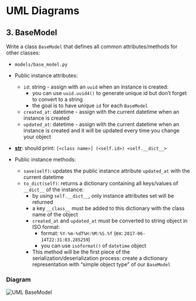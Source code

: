 # UML Diagrams

## 3. BaseModel

Write a class `BaseModel` that defines all common attributes/methods for other classes:

   - `models/base_model.py`
   - Public instance attributes:
       - `id`: string - assign with an `uuid` when an instance is created:
          - you can use `uuid.uuid4()` to generate unique id but don’t forget to convert to a string
          - the goal is to have unique `id` for each `BaseModel`
       - `created_at`: datetime - assign with the current datetime when an instance is created
       - `updated_at`: datetime - assign with the current datetime when an instance is created and it will be updated every time you change your object
       
   - <u>__str__</u>: should print: `[<class name>] (<self.id>) <self.__dict__>`
    
   - Public instance methods:
       - `save(self)`: updates the public instance attribute `updated_at` with the current datetime
       - `to_dict(self)`: returns a dictionary containing all keys/values of `__dict__` of the instance:
           - by using `self.__dict__`, only instance attributes set will be returned
           - a key `__class__` must be added to this dictionary with the class name of the object
           - `created_at` and `updated_at` must be converted to string object in ISO format:
               - format: `%Y-%m-%dT%H:%M:%S.%f` (ex: `2017-06-14T22:31:03.285259`)
               - you can use `isoformat()` of `datetime` object
           - This method will be the first piece of the serialization/deserialization process: create a dictionary representation with “simple object type” of our `BaseModel`

### Diagram
![UML BaseModel](https://ibb.co/gWvy1fb)
